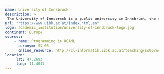 ```yaml
---
name: University of Innsbruck 
description: >
 The University of Innsbruck is a public university in Innsbruck, the capital of the Austrian federal state of Tyrol, founded in 1669. 
url: "https://www.uibk.ac.at/index.html.en"
logo: academic_institution/university-of-innsbruck-logo.jpg
continent: Europe
courses:
    - name: Programming in OCAML
      acronym: SS 06
      online_resource: http://cl-informatik.uibk.ac.at/teaching/ss06/ocaml/schedule.php - [404 Not Found]
location:
     lat: 47.2692
     long: 11.4041
---
```

